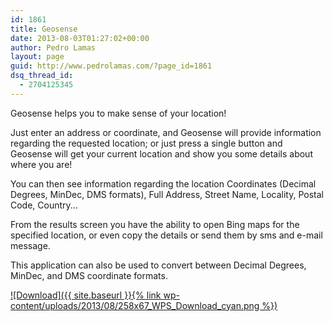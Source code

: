 ```yaml
---
id: 1861
title: Geosense
date: 2013-08-03T01:27:02+00:00
author: Pedro Lamas
layout: page
guid: http://www.pedrolamas.com/?page_id=1861
dsq_thread_id:
  - 2704125345
---
```

Geosense helps you to make sense of your location!

Just enter an address or coordinate, and Geosense will provide information regarding the requested location; or just press a single button and Geosense will get your current location and show you some details about where you are!

You can then see information regarding the location Coordinates (Decimal Degrees, MinDec, DMS formats), Full Address, Street Name, Locality, Postal Code, Country...

From the results screen you have the ability to open Bing maps for the specified location, or even copy the details or send them by sms and e-mail message.

This application can also be used to convert between Decimal Degrees, MinDec, and DMS coordinate formats.

[![Download]({{ site.baseurl }}{% link wp-content/uploads/2013/08/258x67_WPS_Download_cyan.png %})](http://windowsphone.com/s?appid=7ca9cfea-1b92-4ca4-8559-269936d5361e)